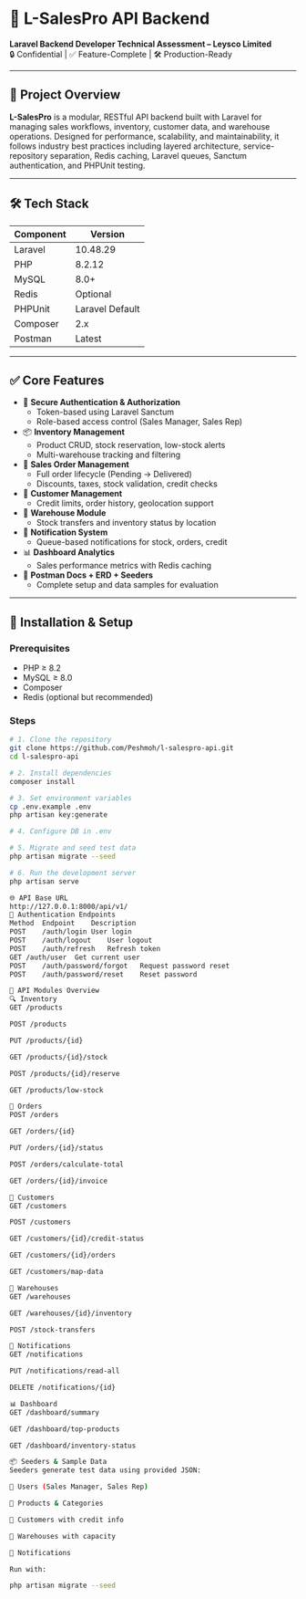 # 🧠 L-SalesPro API Backend

**Laravel Backend Developer Technical Assessment – Leysco Limited**  
🔒 Confidential | ✅ Feature-Complete | 🛠️ Production-Ready

---

## 📘 Project Overview

**L-SalesPro** is a modular, RESTful API backend built with Laravel for managing sales workflows, inventory, customer data, and warehouse operations. Designed for performance, scalability, and maintainability, it follows industry best practices including layered architecture, service-repository separation, Redis caching, Laravel queues, Sanctum authentication, and PHPUnit testing.

---

## 🛠️ Tech Stack

| Component     | Version     |
|---------------|-------------|
| Laravel       | 10.48.29    |
| PHP           | 8.2.12      |
| MySQL         | 8.0+        |
| Redis         | Optional    |
| PHPUnit       | Laravel Default |
| Composer      | 2.x         |
| Postman       | Latest      |

---

## ✅ Core Features

- 🔐 **Secure Authentication & Authorization**
  - Token-based using Laravel Sanctum
  - Role-based access control (Sales Manager, Sales Rep)
- 📦 **Inventory Management**
  - Product CRUD, stock reservation, low-stock alerts
  - Multi-warehouse tracking and filtering
- 🛒 **Sales Order Management**
  - Full order lifecycle (Pending → Delivered)
  - Discounts, taxes, stock validation, credit checks
- 👥 **Customer Management**
  - Credit limits, order history, geolocation support
- 🏬 **Warehouse Module**
  - Stock transfers and inventory status by location
- 🔔 **Notification System**
  - Queue-based notifications for stock, orders, credit
- 📊 **Dashboard Analytics**
  - Sales performance metrics with Redis caching
- 📂 **Postman Docs + ERD + Seeders**
  - Complete setup and data samples for evaluation

---

## 🚀 Installation & Setup

### Prerequisites

- PHP ≥ 8.2
- MySQL ≥ 8.0
- Composer
- Redis (optional but recommended)

### Steps

```bash
# 1. Clone the repository
git clone https://github.com/Peshmoh/l-salespro-api.git
cd l-salespro-api

# 2. Install dependencies
composer install

# 3. Set environment variables
cp .env.example .env
php artisan key:generate

# 4. Configure DB in .env

# 5. Migrate and seed test data
php artisan migrate --seed

# 6. Run the development server
php artisan serve

🌐 API Base URL
http://127.0.0.1:8000/api/v1/
🔐 Authentication Endpoints
Method	Endpoint	Description
POST	/auth/login	User login
POST	/auth/logout	User logout
POST	/auth/refresh	Refresh token
GET	/auth/user	Get current user
POST	/auth/password/forgot	Request password reset
POST	/auth/password/reset	Reset password

🧱 API Modules Overview
🔍 Inventory
GET /products

POST /products

PUT /products/{id}

GET /products/{id}/stock

POST /products/{id}/reserve

GET /products/low-stock

🛒 Orders
POST /orders

GET /orders/{id}

PUT /orders/{id}/status

POST /orders/calculate-total

GET /orders/{id}/invoice

👥 Customers
GET /customers

POST /customers

GET /customers/{id}/credit-status

GET /customers/{id}/orders

GET /customers/map-data

🏬 Warehouses
GET /warehouses

GET /warehouses/{id}/inventory

POST /stock-transfers

🔔 Notifications
GET /notifications

PUT /notifications/read-all

DELETE /notifications/{id}

📊 Dashboard
GET /dashboard/summary

GET /dashboard/top-products

GET /dashboard/inventory-status

📦 Seeders & Sample Data
Seeders generate test data using provided JSON:

👤 Users (Sales Manager, Sales Rep)

🛒 Products & Categories

👥 Customers with credit info

🏬 Warehouses with capacity

🔔 Notifications

Run with:

php artisan migrate --seed
